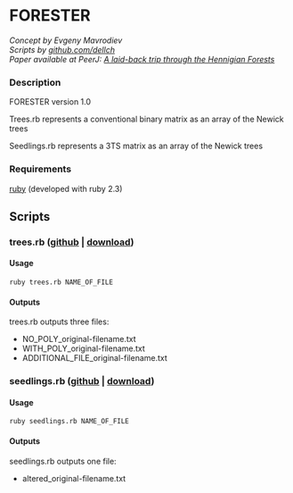 # FORESTER
_Concept by Evgeny Mavrodiev_  
_Scripts by [github.com/dellch](https://github.com/dellch)_  
_Paper available at PeerJ: [A laid-back trip through the Hennigian Forests](https://peerj.com/articles/3578/)_

### Description
FORESTER version 1.0

Trees.rb represents a conventional binary matrix as an array of the Newick trees

Seedlings.rb represents a 3TS matrix as an array of the Newick trees

### Requirements
[ruby](https://www.ruby-lang.org/en/) (developed with ruby 2.3)
## Scripts
### trees.rb ([github](https://github.com/dellch/forester/blob/master/trees.rb) | [download](https://raw.githubusercontent.com/dellch/forester/master/trees.rb))

#### Usage
```
ruby trees.rb NAME_OF_FILE
```
#### Outputs
trees.rb outputs three files: 
 * NO_POLY_original-filename.txt
 * WITH_POLY_original-filename.txt
 * ADDITIONAL_FILE_original-filename.txt

### seedlings.rb ([github](https://github.com/dellch/forester/blob/master/seedlings.rb) | [download](https://raw.githubusercontent.com/dellch/forester/master/seedlings.rb))

#### Usage
```
ruby seedlings.rb NAME_OF_FILE
```
#### Outputs
seedlings.rb outputs one file: 
 * altered_original-filename.txt
